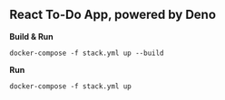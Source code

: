 ## React To-Do App, powered by Deno

**Build & Run**

```
docker-compose -f stack.yml up --build
```

**Run**

```
docker-compose -f stack.yml up
```

